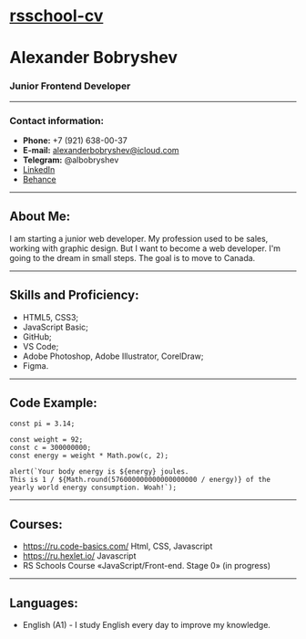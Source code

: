 # [rsschool-cv](https://alexbob98.github.io/rsschool-cv/)

# Alexander Bobryshev

### Junior Frontend Developer
---
### Contact information:
* **Phone:** +7 (921) 638-00-37
* **E-mail:** alexanderbobryshev@icloud.com
* **Telegram:** @albobryshev
* [LinkedIn](https://www.linkedin.com/in/alex-bobryshev-b36baa226/)
* [Behance](https://www.behance.net/albobryshev)
---
## **About Me:**

I am starting a junior web developer. My profession used to be sales, working with graphic design. But I want to become a web developer. I'm going to the dream in small steps. The goal is to move to Canada.

---

## Skills and Proficiency:

* HTML5, CSS3;
* JavaScript Basic;
* GitHub;
* VS Code;
* Adobe Photoshop, Adobe Illustrator, CorelDraw;
* Figma.

---

## Code Example:

```
const pi = 3.14;

const weight = 92;
const c = 300000000;
const energy = weight * Math.pow(c, 2);

alert(`Your body energy is ${energy} joules. 
This is 1 / ${Math.round(576000000000000000000 / energy)} of the yearly world energy consumption. Woah!`);

```
---

## Courses:

* https://ru.code-basics.com/ Html, CSS, Javascript
* https://ru.hexlet.io/ Javascript
* RS Schools Course «JavaScript/Front-end. Stage 0» (in progress)

---

## Languages:

* English (A1) - I study English every day to improve my knowledge.
